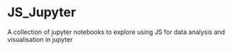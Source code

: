 # JS_Jupyter
A collection of jupyter notebooks to explore using JS for data analysis and visualisation in jupyter
